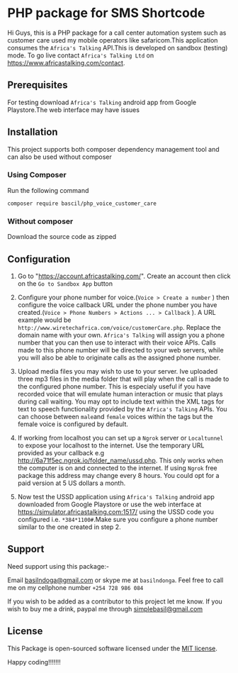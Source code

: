 # PHP package for SMS Shortcode

Hi Guys, this is a PHP package for a call center automation system  such as customer care used my mobile operators like safaricom.This application consumes the `Africa's Talking` API.This is developed on sandbox (testing) mode. To go live contact `Africa's Talking Ltd` on https://www.africastalking.com/contact.

## Prerequisites

For testing download `Africa's Talking` android app from Google Playstore.The web interface may have issues

## Installation

This project supports both composer dependency management tool and can also be used without composer

### Using Composer

Run the following command

```
composer require bascil/php_voice_customer_care

```
### Without composer

Download the source code as zipped 

## Configuration

1. Go to "https://account.africastalking.com/". Create an account then click on the `Go to Sandbox App` button

2. Configure your phone number for voice.(`Voice > Create a number` ) then configure the voice callback URL under the phone number you have created.(`Voice > Phone Numbers > Actions ... > Callback` ). A URL example would be  `http://www.wiretechafrica.com/voice/customerCare.php`. Replace the domain name with your own. `Africa's Talking` will assign you a phone number that you can then use to interact with their voice APIs. Calls made to this phone number will be directed to your web servers, while you will also be able to originate calls as the assigned phone number.

3. Upload media files you may wish to use to your server. Ive uploaded three mp3 files in the media folder that will play when the call is made to the configured phone number. This is especialy useful if you have recorded voice that will emulate human interaction or music that plays during call waiting. You may opt to include text within the  XML <say></say> tags for text to speech functionality provided by the `Africa's Talking` APIs. You can choose between `male`and `female` voices within the <say> tags but the female voice is configured by default.


4. If working from localhost you can set up a `Ngrok` server or `Localtunnel` to expose your localhost to the internet. Use the temporary URL provided as your callback e.g  http://6a71f5ec.ngrok.io/folder_name/ussd.php. This only works when the computer is on and connected to the internet. If using `Ngrok` free package this address may change every 8 hours. You could opt for a paid version at 5 US dollars a month.


5. Now test the USSD application using `Africa's Talking` android app downloaded from Google Playstore or use the web interface at https://simulator.africastalking.com:1517/ using the USSD code you configured i.e. `*384*1100#`.Make sure you configure a phone number similar to the one created in step 2.


## Support

Need support using this package:-

Email basilndoga@gmail.com or skype me at `basilndonga`. Feel free to call me on my cellphone number `+254 728 986 084`

If you wish to be added as a contributor to this project let me know. If you wish to buy me a drink, paypal me through simplebasil@gmail.com

## License

This Package is open-sourced software licensed under the [MIT license](http://opensource.org/licenses/MIT).

Happy coding!!!!!!!

